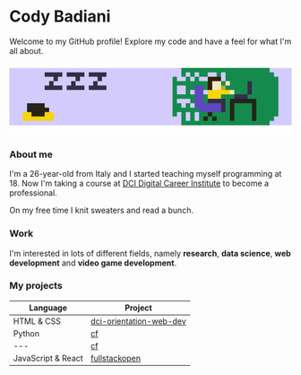 # <span>Cody Badiani</span>

Welcome to my GitHub profile!
Explore my code and have a feel for what I'm all about.

![pixel art gif of me at work](./gh-anim.gif)

### About me

I'm a 26-year-old from Italy and I started teaching myself programming at 18. Now I'm taking a course at [DCI Digital Career Institute](https://digitalcareerinstitute.org/) to become a professional.

On my free time I knit sweaters and read a bunch.

### Work

I'm interested in lots of different fields, namely **research**, **data science**, **web development** and **video game development**.

### My projects

| Language | Project |
| --- | --- |
| HTML & CSS | [dci-orientation-web-dev](https://github.com/spszk/dci-orientation-web-dev) |
| Python | [cf](https://github.com/spszk/cf) |
| --- | [cf](https://github.com/spszk/cf) |
| JavaScript & React | [fullstackopen](https://github.com/spszk/fullstackopen) |
